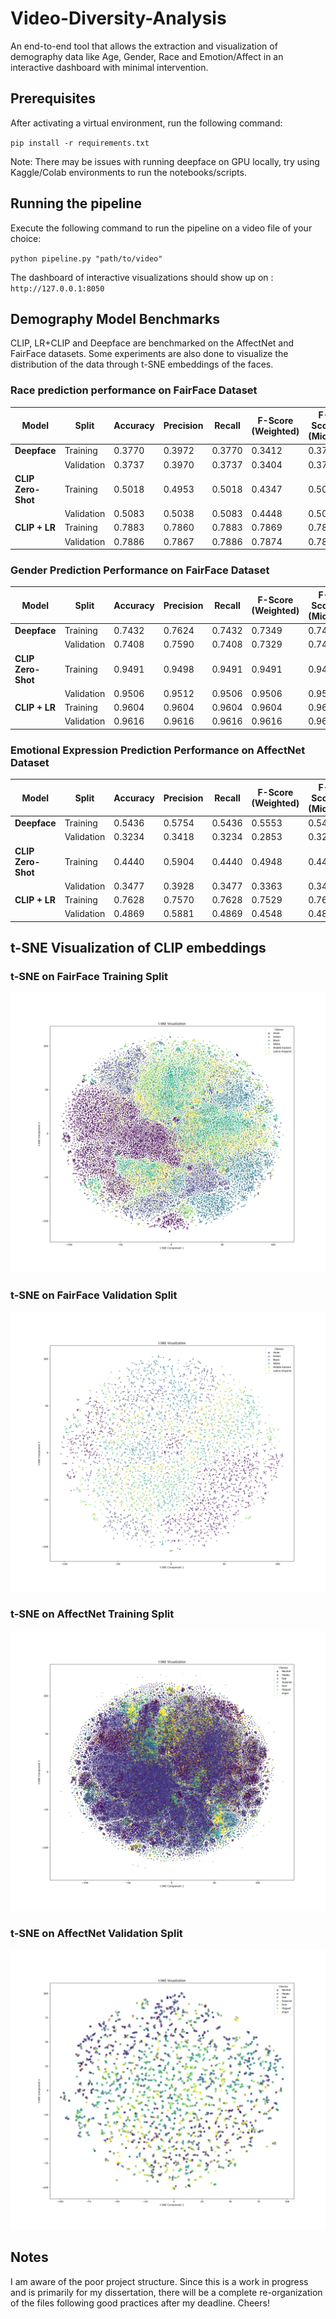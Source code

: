# Video-Diversity-Analysis

An end-to-end tool that allows the extraction and visualization of demography data like Age, Gender, Race and Emotion/Affect in an interactive dashboard with minimal intervention. 

## Prerequisites
After activating a virtual environment, run the following command:

`pip install -r requirements.txt`

Note: There may be issues with running deepface on GPU locally, try using Kaggle/Colab environments to run the notebooks/scripts. 

## Running the pipeline

Execute the following command to run the pipeline on a video file of your choice:

`python pipeline.py "path/to/video"` 

The dashboard of interactive visualizations should show up on : `http://127.0.0.1:8050`

## Demography Model Benchmarks

CLIP, LR+CLIP and Deepface are benchmarked on the AffectNet and FairFace datasets. Some experiments are also done to visualize the distribution of the data through t-SNE embeddings of the faces.

### Race prediction performance on FairFace Dataset

| Model           | Split      | Accuracy | Precision | Recall | F-Score (Weighted) | F-Score (Micro) | F-Score (Macro) |
|-----------------|------------|----------|-----------|--------|--------------------|----------------|----------------|
| **Deepface**    | Training   | 0.3770   | 0.3972    | 0.3770 | 0.3412             | 0.3770         | 0.3124         |
|                 | Validation | 0.3737   | 0.3970    | 0.3737 | 0.3404             | 0.3737         | 0.3102         |
| **CLIP Zero-Shot** | Training   | 0.5018   | 0.4953    | 0.5018 | 0.4347             | 0.5018         | 0.3947         |
|                 | Validation | 0.5083   | 0.5038    | 0.5083 | 0.4448             | 0.5083         | 0.4043         |
| **CLIP + LR**   | Training   | 0.7883   | 0.7860    | 0.7883 | 0.7869             | 0.7883         | 0.7672         |
|                 | Validation | 0.7886   | 0.7867    | 0.7886 | 0.7874             | 0.7886         | 0.7663         |

### Gender Prediction Performance on FairFace Dataset

| Model           | Split      | Accuracy | Precision | Recall | F-Score (Weighted) | F-Score (Micro) | F-Score (Macro) |
|-----------------|------------|----------|-----------|--------|--------------------|----------------|----------------|
| **Deepface**    | Training   | 0.7432   | 0.7624    | 0.7432 | 0.7349             | 0.7432         | 0.7315         |
|                 | Validation | 0.7408   | 0.7590    | 0.7408 | 0.7329             | 0.7408         | 0.7297         |
| **CLIP Zero-Shot** | Training   | 0.9491   | 0.9498    | 0.9491 | 0.9491             | 0.9491         | 0.9490         |
|                 | Validation | 0.9506   | 0.9512    | 0.9506 | 0.9506             | 0.9506         | 0.9505         |
| **CLIP + LR**   | Training   | 0.9604   | 0.9604    | 0.9604 | 0.9604             | 0.9604         | 0.9603         |
|                 | Validation | 0.9616   | 0.9616    | 0.9616 | 0.9616             | 0.9616         | 0.9615         |

### Emotional Expression Prediction Performance on AffectNet Dataset

| Model           | Split      | Accuracy | Precision | Recall | F-Score (Weighted) | F-Score (Micro) | F-Score (Macro) |
|-----------------|------------|----------|-----------|--------|--------------------|----------------|----------------|
| **Deepface**    | Training   | 0.5436   | 0.5754    | 0.5436 | 0.5553             | 0.5436         | 0.3014         |
|                 | Validation | 0.3234   | 0.3418    | 0.3234 | 0.2853             | 0.3234         | 0.2853         |
| **CLIP Zero-Shot** | Training   | 0.4440   | 0.5904    | 0.4440 | 0.4948             | 0.4440         | 0.2821         |
|                 | Validation | 0.3477   | 0.3928    | 0.3477 | 0.3363             | 0.3477         | 0.3363         |
| **CLIP + LR**   | Training   | 0.7628   | 0.7570    | 0.7628 | 0.7529             | 0.7628         | 0.5464         |
|                 | Validation | 0.4869   | 0.5881    | 0.4869 | 0.4548             | 0.4869         | 0.4548         |

## t-SNE Visualization of CLIP embeddings 

### t-SNE on FairFace Training Split
![Fairface_Training_tsne](Demography_experiments/training_fairface_tsne.png)
### t-SNE on FairFace Validation Split
![Fairface_Validation_tsne](Demography_experiments/validation_fairface_tsne.png)
### t-SNE on AffectNet Training Split
![AffectNet_Training_tsne](Demography_experiments/training_affectnet_tsne.png)
### t-SNE on AffectNet Validation Split
![AffectNet_Validation_tsne](Demography_experiments/validation_affectnet_tsne.png)


## Notes
I am aware of the poor project structure. Since this is a work in progress and is primarily for my dissertation, there will be a complete re-organization of the files following good practices after my deadline. Cheers!